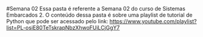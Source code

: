 #Semana 02
Essa pasta é referente a Semana 02 do curso de Sistemas Embarcados 2.
O conteúdo dessa pasta é sobre uma playlist de tutorial de Python que pode ser acessado pelo link:
https://www.youtube.com/playlist?list=PL-osiE80TeTskrapNbzXhwoFUiLCjGgY7
